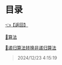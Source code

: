 # 目录  


[👈【返回】](/__Catalog__/__Catalog__root)  


[📁算法](/__Catalog__/数据结构和算法/算法/__Catalog__算法)  

[📜递归算法转换非递归算法](/数据结构和算法/递归算法转换非递归算法.txt)  







> 2024/12/23 4:15:19
